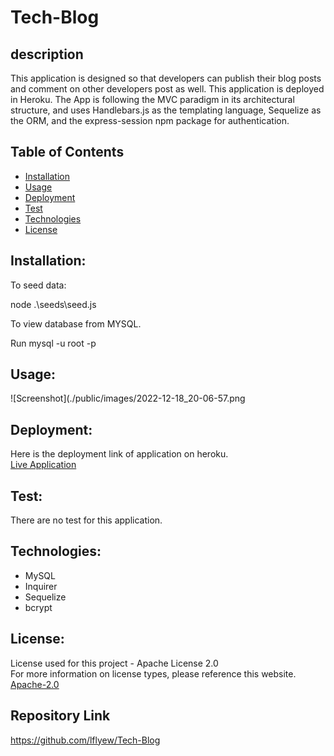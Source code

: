 # Tech-Blog

## description

This application is designed so that developers can publish their blog posts and comment on other developers post as well.  This application is deployed in Heroku. The App is following the MVC paradigm in its architectural structure, and uses Handlebars.js as the templating language, Sequelize as the ORM, and the express-session npm package for authentication. 


  ## Table of Contents 
  - [Installation](#installation)
  - [Usage](#usage)
  - [Deployment](#deployment)
  - [Test](#test)
  - [Technologies](#technologies)
  - [License](#license)


## Installation:

To seed data:

node .\seeds\seed.js

To view database from MYSQL.

Run mysql -u root -p


## Usage:

![Screenshot](./public/images/2022-12-18_20-06-57.png

## Deployment:

 Here is the deployment link of application on heroku.<br/>
  <a href=""> Live Application </a>

## Test:
  There are no test for this application.
  
  
## Technologies:
  - MySQL
  - Inquirer
  - Sequelize
  - bcrypt
 
  ## License:
  License used for this project - Apache License 2.0 <br>
  For more information on license types, please reference this website. <br>
  <a href="LICENSE"> Apache-2.0 </a>

  ## Repository Link

https://github.com/lflyew/Tech-Blog 

